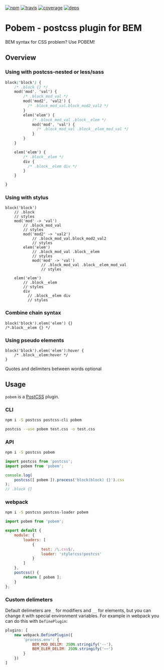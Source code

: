 [![npm](https://img.shields.io/npm/v/pobem.svg?style=flat-square)](https://www.npmjs.com/package/pobem)
[![travis](http://img.shields.io/travis/rebem/css.svg?style=flat-square)](https://travis-ci.org/belozyorcev/pobem)
[![coverage](https://img.shields.io/codecov/c/github/belozyorcev/pobem.svg?style=flat-square)](https://codecov.io/github/belozyorcev/pobem)
[![deps](https://img.shields.io/gemnasium/belozyorcev/pobem.svg?style=flat-square)](https://gemnasium.com/belozyorcev/pobem)

# Pobem - postcss plugin for BEM

BEM syntax for CSS problem? Use POBEM!

## Overview

### Using with postcss-nested or less/sass

```css
block('block') {
    /* .block {} */
    mod('mod', 'val') {
        /* .block_mod_val */
        mod('mod2', 'val2') {
          /* .block_mod_val.block_mod2_val2 */
        }
        elem('elem') {
            /* .block_mod_val .block__elem */
            mod('mod', 'val') {
              /* .block_mod_val .block__elem_mod_val */
            }
        }
    }

    elem('elem') {
        /* .block__elem */
        div {
          /* .block__elem div */
        }
    }

}
```

### Using with stylus

```stylus
block('block')
    // .block
    // styles
    mod('mod' -> 'val')
        // .block_mod_val
        // styles
        mod('mod2' -> 'val2')
            // .block_mod_val.block_mod2_val2
            // styles
        elem('elem')
            // .block_mod_val .block__elem
            // styles
            mod('mod' -> 'val')
                // .block_mod_val .block__elem_mod_val
                // styles

    elem('elem')
        // .block__elem
        // styles
        div
          // .block__elem div
          // styles

```

### Combine chain syntax

```less
block('block').elem('elem') {}
/*.block__elem {} */
```

### Using pseudo elements

```less
block('block').elem('elem'):hover {
    /* .block__elem:hover */
}
```

Quotes and delimiters between words optional

## Usage

`pobem` is a [PostCSS](https://github.com/postcss/postcss) plugin.

### CLI

```sh
npm i -S postcss postcss-cli pobem
```

```sh
postcss --use pobem test.css -o test.css
```

### API

```sh
npm i -S postcss pobem
```

```js
import postcss from 'postcss';
import pobem from 'pobem';

console.log(
    postcss([ pobem ]).process('block(block) {}').css
);
// .block {}
```

### webpack

```sh
npm i -S postcss postcss-loader pobem
```

```js
import pobem from 'pobem';

export default {
    module: {
        loaders: [
            {
                test: /\.css$/,
                loader: 'style!css!postcss'
            }
        ]
    },
    postcss() {
        return [ pobem ];
    }
};
```

### Custom delimeters

Default delimeters are `_` for modifiers and `__` for elements, but you can change it with special environment variables. For example in webpack you can do this with `DefinePlugin`:


```js
plugins: [
    new webpack.DefinePlugin({
        'process.env': {
            BEM_MOD_DELIM: JSON.stringify('--'),
            BEM_ELEM_DELIM: JSON.stringify('~~')
        }
    })
]
```

